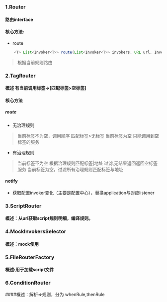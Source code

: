 ### 1.Router
#### 路由interface
#### 核心方法:
- route
```java
    <T> List<Invoker<T>> route(List<Invoker<T>> invokers, URL url, Invocation invocation) throws RpcException;
```
> 根据当前规则路由
### 2.TagRouter
#### 概述  有当前调用标签->[匹配标签>空标签]
#### 核心方法
##### route
- 无治理规则
> 当前标签不为空，调用顺序  匹配标签>无标签
> 当前标签为空 只能调用到空标签的服务
- 有治理规则
> 当前标签不为空 根据治理规则匹配标签|地址 过滤,无结果返回返回空标签服务
> 当前标签为空，过滤所有治理规则匹配标签与地址
#### notify
- 获取配置invoker变化（主要是配置中心），替换application与对应listener
### 3.ScriptRouter
#### 概述：从url获取script规则明细，编译规则。

### 4.MockInvokersSelector
#### 概述：mock使用

### 5.FileRouterFactory
#### 概述:用于加载script文件

### 6.ConditionRouter
####概述：解析=>规则，分为 whenRule,thenRule
